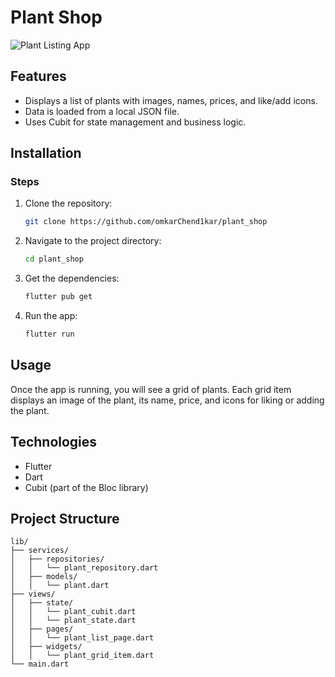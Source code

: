 # Plant Shop 

![Plant Listing App](path_to_your_app_screenshot.png)

## Features

- Displays a list of plants with images, names, prices, and like/add icons.
- Data is loaded from a local JSON file.
- Uses Cubit for state management and business logic.

## Installation
### Steps

1. Clone the repository:

    ```bash
    git clone https://github.com/omkarChend1kar/plant_shop
    ```

2. Navigate to the project directory:

    ```bash
    cd plant_shop
    ```

3. Get the dependencies:

    ```bash
    flutter pub get
    ```

4. Run the app:

    ```bash
    flutter run
    ```

## Usage

Once the app is running, you will see a grid of plants. Each grid item displays an image of the plant, its name, price, and icons for liking or adding the plant.

## Technologies

- Flutter
- Dart
- Cubit (part of the Bloc library)

## Project Structure

```plaintext
lib/
├── services/
│   ├── repositories/
│   │   └── plant_repository.dart
│   ├── models/
│   │   └── plant.dart
├── views/
│   ├── state/
│   │   └── plant_cubit.dart
│   │   └── plant_state.dart
│   ├── pages/
│   │   └── plant_list_page.dart
│   ├── widgets/
│   │   └── plant_grid_item.dart
└── main.dart

